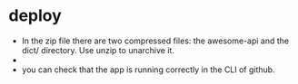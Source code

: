 # deploy
- In the zip file there are two compressed files: the awesome-api and the dict/ directory.
  Use unzip to unarchive it.
- 
- you can check that the app is running correctly in the CLI of github.


